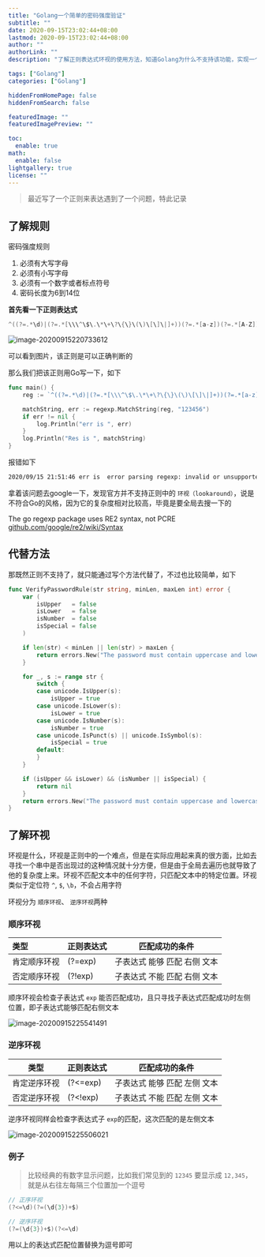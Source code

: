 ```yaml
---
title: "Golang一个简单的密码强度验证"
subtitle: ""
date: 2020-09-15T23:02:44+08:00
lastmod: 2020-09-15T23:02:44+08:00
author: ""
authorLink: ""
description: "了解正则表达式环视的使用方法，知道Golang为什么不支持该功能，实现一个简单的密码强度验证。"

tags: ["Golang"]
categories: ["Golang"]

hiddenFromHomePage: false
hiddenFromSearch: false

featuredImage: ""
featuredImagePreview: ""

toc:
  enable: true
math:
  enable: false
lightgallery: true
license: ""
---
```

<!--more-->

> 最近写了一个正则来表达遇到了一个问题，特此记录

## 了解规则

密码强度规则

1. 必须有大写字母
2. 必须有小写字母
3. 必须有一个数字或者标点符号
4. 密码长度为6到14位

**首先看一下正则表达式**

```go
^((?=.*\d)|(?=.*[\\\^\$\.\*\+\?\{\}\(\)\[\]\|]+))(?=.*[a-z])(?=.*[A-Z]).{6, 14}$
```

![image-20200915220733612](https://pic.yqqy.top/blog/image-20200915220733612.png "匹配结果")

可以看到图片，该正则是可以正确判断的

那么我们把该正则用Go写一下，如下

```go
func main() {
	reg := `^((?=.*\d)|(?=.*[\\\^\$\.\*\+\?\{\}\(\)\[\]\|]+))(?=.*[a-z])(?=.*[A-Z]).{6, 14}$`

	matchString, err := regexp.MatchString(reg, "123456")
	if err != nil {
		log.Println("err is ", err)
	}
	log.Println("Res is ", matchString)
}
```

报错如下

```bash
2020/09/15 21:51:46 err is  error parsing regexp: invalid or unsupported Perl syntax: `(?=`
```

拿着该问题去google一下，发现官方并不支持正则中的 `环视（lookaround）`，说是不符合Go的风格，因为它的复杂度相对比较高，毕竟是要全局去搜一下的

The go regexp package uses RE2 syntax, not PCRE [github.com/google/re2/wiki/Syntax](https://github.com/google/re2/wiki/Syntax)

## 代替方法

那既然正则不支持了，就只能通过写个方法代替了，不过也比较简单，如下

```go
func VerifyPasswordRule(str string, minLen, maxLen int) error {
	var (
		isUpper   = false
		isLower   = false
		isNumber  = false
		isSpecial = false
	)

	if len(str) < minLen || len(str) > maxLen {
		return errors.New("The password must contain uppercase and lowercase letters, numbers or punctuation, and must be 6-14 digits long. ")
	}

	for _, s := range str {
		switch {
		case unicode.IsUpper(s):
			isUpper = true
		case unicode.IsLower(s):
			isLower = true
		case unicode.IsNumber(s):
			isNumber = true
		case unicode.IsPunct(s) || unicode.IsSymbol(s):
			isSpecial = true
		default:
		}
	}

	if (isUpper && isLower) && (isNumber || isSpecial) {
		return nil
	}
	return errors.New("The password must contain uppercase and lowercase letters, numbers or punctuation, and must be 6-14 digits long. ")
}
```

## 了解环视

环视是什么，环视是正则中的一个难点，但是在实际应用起来真的很方面，比如去寻找一个串中是否出现过的这种情况就十分方便，但是由于全局去遍历也就导致了他的复杂度上来。环视不匹配文本中的任何字符，只匹配文本中的特定位置。环视类似于定位符 `^`, `$`, `\b`，不会占用字符

环视分为 `顺序环视`、 `逆序环视`两种

### 顺序环视

| 类型         | 正则表达式 | 匹配成功的条件               |
| :----------- | :--------- | ---------------------------- |
| 肯定顺序环视 | (?=exp)    | 子表达式 能够 匹配 右侧 文本 |
| 否定顺序环视 | (?!exp)    | 子表达式 不能 匹配 右侧 文本 |

顺序环视会检查子表达式 `exp` 能否匹配成功，且只寻找子表达式匹配成功时左侧位置，即子表达式能够匹配右侧文本

![image-20200915225541491](https://pic.yqqy.top/blog/image-20200915225541491.png "顺序环视")

### 逆序环视

| 类型         | 正则表达式 | 匹配成功的条件               |
| ------------ | ---------- | ---------------------------- |
| 肯定逆序环视 | (?<=exp)   | 子表达式 能够 匹配 左侧 文本 |
| 否定逆序环视 | (?<!exp)   | 子表达式 不能 匹配 左侧 文本 |

逆序环视同样会检查字表达式子 `exp`的匹配，这次匹配的是左侧文本

![image-20200915225506021](https://pic.yqqy.top/blog/image-20200915225506021.png "逆序环视")

### 例子

> 比较经典的有数字显示问题，比如我们常见到的 `12345` 要显示成 `12,345`，就是从右往左每隔三个位置加一个逗号

```go
// 正序环视
(?<=\d)(?=(\d{3})+$)

// 逆序环视
(?=(\d{3})+$)(?<=\d)
```

用以上的表达式匹配位置替换为逗号即可